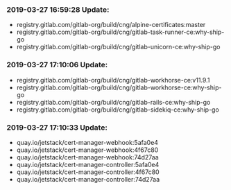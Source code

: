 ### 2019-03-27 16:59:28 Update:

- registry.gitlab.com/gitlab-org/build/cng/alpine-certificates:master
- registry.gitlab.com/gitlab-org/build/cng/gitlab-task-runner-ce:why-ship-go
- registry.gitlab.com/gitlab-org/build/cng/gitlab-unicorn-ce:why-ship-go
### 2019-03-27 17:10:06 Update:

- registry.gitlab.com/gitlab-org/build/cng/gitlab-workhorse-ce:v11.9.1
- registry.gitlab.com/gitlab-org/build/cng/gitlab-workhorse-ce:why-ship-go
- registry.gitlab.com/gitlab-org/build/cng/gitlab-rails-ce:why-ship-go
- registry.gitlab.com/gitlab-org/build/cng/gitlab-sidekiq-ce:why-ship-go
### 2019-03-27 17:10:33 Update:

- quay.io/jetstack/cert-manager-webhook:5afa0e4
- quay.io/jetstack/cert-manager-webhook:4f67c80
- quay.io/jetstack/cert-manager-webhook:74d27aa
- quay.io/jetstack/cert-manager-controller:5afa0e4
- quay.io/jetstack/cert-manager-controller:4f67c80
- quay.io/jetstack/cert-manager-controller:74d27aa
